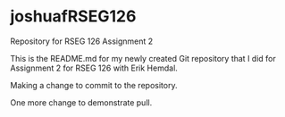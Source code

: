 # joshuafRSEG126
Repository for RSEG 126 Assignment 2

This is the README.md for my newly created Git repository that I did for Assignment 2 for RSEG 126 with Erik Hemdal. 

Making a change to commit to the repository.

One more change to demonstrate pull.
